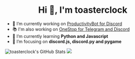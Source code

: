 <h1 align="center">Hi 👋, I'm toasterclock</h1>


- 🔭 I’m currently working on [ProductivityBot for Discord](https://github.com/toasterclock/StudyBot-Discord)
- 📚 I'm also working on [OneStop for Telegram and Discord](https://github.com/Prakhar896/OneStop)
- 🌱 I’m currently learning **Python and Javascript**
- 💌 I’m focusing on **discord.js, discord.py and pygame**


![toasterclock's GitHub Stats](https://github-readme-stats.vercel.app/api?username=toasterclock&show_icons=true&theme=radical)
<a href="https://wakatime.com"><img src="https://wakatime.com/share/@3ae32ed7-8a3b-4ec1-bc0f-59e875ebe4b2/9e1319ad-42e6-4516-b986-d5f70c844f4b.png" /></a>


